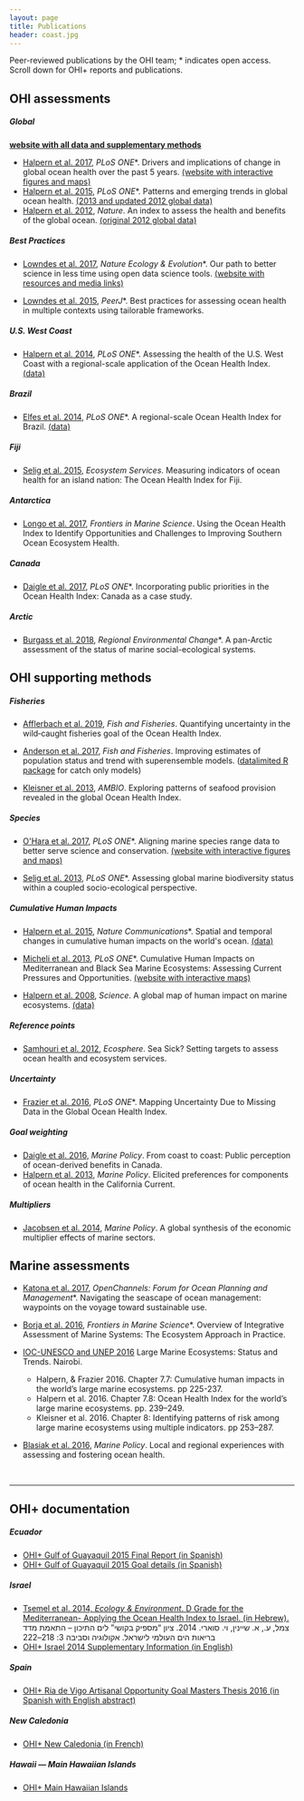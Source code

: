 ```yaml
---
layout: page
title: Publications
header: coast.jpg
---
```


Peer-reviewed publications by the OHI team; * indicates open access.  
Scroll down for OHI+ reports and publications.  

## OHI assessments

##### Global 

[**website with all data and supplementary methods**](http://ohi-science.org/ohi-global/)

- <a href="http://journals.plos.org/plosone/article?id=10.1371/journal.pone.0178267" target="_blank">Halpern et al. 2017</a>, *PLoS ONE*\*. Drivers and implications of change in global ocean health over the past 5 years. <a href="http://ohi-science.nceas.ucsb.edu/plos_change_in_global_ocean_health/" target="_blank">(website with interactive figures and maps)</a>
- <a href="http://journals.plos.org/plosone/article?id=10.1371/journal.pone.0117863" target="_blank">Halpern et al. 2015</a>, *PLoS ONE*\*.
Patterns and emerging trends in global ocean health.
<a href="https://github.com/OHI-Science/ohi-global/blob/master/eez2013/OHI2013_PLOS.zip?raw=true" target="_blank">(2013 and updated 2012 global data)</a>
- <a href="http://www.nature.com/nature/journal/v488/n7413/full/nature11397.html" target="_blank">Halpern et al. 2012</a>, *Nature*.
An index to assess the health and benefits of the global ocean.
<a href="ftp://ohi.nceas.ucsb.edu/pub/data/2012/layers.html" target="_blank">(original 2012 global data)</a>  

##### Best Practices

- <a href="https://www.nature.com/articles/s41559-017-0160" target="_blank">Lowndes et al. 2017</a>, *Nature Ecology & Evolution*\*. Our path to better science in less time using open data science tools. <a href="http://ohi-science.org/betterscienceinlesstime/" target="_blank">(website with resources and media links)</a>

- <a href="http://doi.org/10.7717/peerj.1503" target="_blank">Lowndes et al. 2015</a>, *PeerJ*\*. Best practices for assessing ocean health in multiple contexts using tailorable frameworks.


##### U.S. West Coast

- <a href="http://www.plosone.org/article/info%3Adoi%2F10.1371%2Fjournal.pone.0098995" target="_blank">Halpern et al. 2014</a>, *PLoS ONE*\*.
Assessing the health of the U.S. West Coast with a regional-scale application of the Ocean Health Index.
<a href="https://github.com/OHI-Science/ohi-uswest/blob/master/USwest_PLOS.zip?raw=true" target="_blank">(data)</a>

##### Brazil

- <a href="http://www.plosone.org/article/info%3Adoi%2F10.1371%2Fjournal.pone.0092589" target="_blank">Elfes et al. 2014</a>, *PLoS ONE*\*. A regional-scale Ocean Health Index for Brazil. <a href="http://ohi.nceas.ucsb.edu/data/br-2012/" target="_blank">(data)</a>

##### Fiji

- <a href="http://www.sciencedirect.com/science/article/pii/S2212041614001363" target="_blank">Selig et al. 2015</a>, *Ecosystem Services*.
Measuring indicators of ocean health for an island nation: The Ocean Health Index for Fiji.

##### Antarctica

- <a href="http://journal.frontiersin.org/article/10.3389/fmars.2017.00020/full" target="_blank">Longo et al. 2017</a>, *Frontiers in Marine Science*.
Using the Ocean Health Index to Identify Opportunities and Challenges to Improving Southern Ocean Ecosystem Health.

##### Canada

- <a href="http://journals.plos.org/plosone/article?id=10.1371/journal.pone.0178044" target="_blank">Daigle et al. 2017</a>, *PLoS ONE*\*.
Incorporating public priorities in the Ocean Health Index: Canada as a case study.

##### Arctic

- <a href="https://link.springer.com/article/10.1007/s10113-018-1395-6" target="_blank">Burgass et al. 2018</a>, *Regional Environmental Change*\*.
A pan-Arctic assessment of the status of marine social-ecological systems.


## OHI supporting methods

#####  Fisheries

- <a href="https://doi.org/10.1111/faf.12346" target="_blank">Afflerbach et al. 2019</a>, *Fish and Fisheries*.
Quantifying uncertainty in the wild‐caught fisheries goal of the Ocean Health Index. 

- <a href="http://onlinelibrary.wiley.com/doi/10.1111/faf.12200/full" target="_blank">Anderson et al. 2017</a>, *Fish and Fisheries*.
Improving estimates of population status and trend with superensemble models.  (<a href="https://github.com/datalimited/datalimited#stock-assessment-methods-for-data-limited-fisheries" target="_blank">datalimited R package</a> for catch only models)

- <a href="http://link.springer.com/article/10.1007/s13280-013-0447-x" target="_blank">Kleisner et al. 2013</a>, *AMBIO*.
Exploring patterns of seafood provision revealed in the global Ocean Health Index.  

##### Species

- <a href="http://journals.plos.org/plosone/article?id=10.1371/journal.pone.0175739" target="_blank">O'Hara et al. 2017</a>, *PLoS ONE*\*. Aligning marine species range data to better serve science and conservation. <a href="http://ohi-science.nceas.ucsb.edu/plos_marine_rangemaps/" target="_blank">(website with interactive figures and maps)</a>


- <a href="http://www.plosone.org/article/info%3Adoi%2F10.1371%2Fjournal.pone.0060284" target="_blank">Selig et al. 2013</a>, *PLoS ONE*\*. Assessing global marine biodiversity status within a coupled socio-ecological perspective.

#####  Cumulative Human Impacts

- <a href="http://www.nature.com/ncomms/2015/150714/ncomms8615/full/ncomms8615.html">Halpern et al. 2015</a>, *Nature Communications*\*.
Spatial and temporal changes in cumulative human impacts on the world's ocean.
<a href="https://knb.ecoinformatics.org/#view/doi:10.5063/F19Z92TW" target="_blank">(data)</a>

- <a href="http://journals.plos.org/plosone/article?id=10.1371/journal.pone.0079889">Micheli et al. 2013</a>, *PLoS ONE*\*.
Cumulative Human Impacts on Mediterranean and Black Sea Marine Ecosystems: Assessing Current Pressures and Opportunities.
<a href="https://mermexregio.obs-vlfr.fr/" target="_blank">(website with interactive maps)</a>

- <a href="http://www.sciencemag.org/content/319/5865/948.abstract" target="_blank">Halpern et al. 2008</a>, *Science*.
A global map of human impact on marine ecosystems.
<a href="https://www.nceas.ucsb.edu/globalmarine/impacts" target="_blank">(data)</a>  


##### Reference points

- <a href="http://www.esajournals.org/doi/abs/10.1890/ES11-00366.1" target="_blank">Samhouri et al. 2012</a>, *Ecosphere*.
Sea Sick? Setting targets to assess ocean health and ecosystem services.

##### Uncertainty

- <a href="http://journals.plos.org/plosone/article?id=10.1371%2Fjournal.pone.0160377" target="_blank">Frazier et al. 2016</a>, *PLoS ONE*\*.
Mapping Uncertainty Due to Missing Data in the Global Ocean Health Index.  

##### Goal weighting

- <a href="https://doi.org/10.1016/j.marpol.2016.09.012" target="_blank">Daigle et al. 2016,</a> *Marine Policy*. 
From coast to coast: Public perception of ocean-derived benefits in Canada. 
- <a href="http://www.sciencedirect.com/science/article/pii/S0308597X13000286" target="_blank">Halpern et al. 2013</a>, *Marine Policy*.
Elicited preferences for components of ocean health in the California Current.

##### Multipliers

- <a href="http://www.sciencedirect.com/science/article/pii/S0308597X13002169" target="_blank">Jacobsen et al. 2014</a>, *Marine Policy*.
A global synthesis of the economic multiplier effects of marine sectors.

## Marine assessments

- <a href="https://www.openchannels.org/literature/16817" target="_blank">Katona et al. 2017</a>, *OpenChannels: Forum for Ocean Planning and Management*\*.
Navigating the seascape of ocean management: waypoints on the voyage toward sustainable use. 

- <a href="http://journal.frontiersin.org/article/10.3389/fmars.2016.00020/full" target="_blank">Borja et al. 2016</a>, *Frontiers in Marine Science*\*.
Overview of Integrative Assessment of Marine Systems: The Ecosystem Approach in Practice.  

- <a href="http://www.geftwap.org/publications/lmes-technical-report/view" target="_blank">IOC-UNESCO and UNEP 2016</a> Large Marine Ecosystems: Status and Trends. Nairobi. 
    - Halpern, & Frazier 2016. Chapter 7.7: Cumulative human impacts in the world’s large marine ecosystems. pp 225-237.
    - Halpern et al. 2016. Chapter 7.8: Ocean Health Index for the world’s large marine ecosystems. pp. 239–249.
    - Kleisner et al. 2016. Chapter 8: Identifying patterns of risk among large marine ecosystems using multiple indicators. pp 253–287.

- <a href="http://www.sciencedirect.com/science/article/pii/S0308597X16302937" target="_blank">Blasiak et al. 2016</a>, *Marine Policy*.
Local and regional experiences with assessing and fostering ocean health.  

<br>

---- 

## OHI+ documentation

##### Ecuador

- <a href="https://github.com/OHI-Science/ohi-science.github.io/raw/dev/assets/downloads/pubs/OHI%2BGulfodeGuayaquil_2015_InformeFinal.pdf" target="_blank">OHI+ Gulf of Guayaquil 2015 Final Report (in Spanish)</a>
- <a href="https://github.com/OHI-Science/ohi-science.github.io/raw/3c6babb40348e62b322abadad086ece565411adf/assets/downloads/pubs/OHI%2BGulfodeGuayaquil_2015_Metas.zip" target="_blank">OHI+ Gulf of Guayaquil 2015 Goal details (in Spanish)</a>

##### Israel

- <a href="http://magazine.isees.org.il/ArticlePage.aspx?ArticleId=456" target="_blank">Tsemel et al. 2014, <em>Ecology & Environment</em>. D Grade for the Mediterranean- Applying the Ocean Health Index to Israel. (in Hebrew).</a>
צמל, ע., א. שיינין, וי. סוארי. 2014. ציון “מספיק בקושי” לים התיכון – התאמת מדד בריאות הים העולמי לישראל. אקולוגיה וסביבה 3: 218–222 
- <a href="https://github.com/OHI-Science/ohi-science.github.io/raw/dev/assets/downloads/pubs/OHI%2BIsrael_2014.pdf" target="_blank">OHI+ Israel 2014 Supplementary Information (in English)</a> 
  
##### Spain

- <a href="https://github.com/OHI-Science/ohi-science.github.io/blob/master/assets/downloads/pubs/OHI%2BRiadeVigoAO_2015.pdf" target="_blank">OHI+ Ria de Vigo Artisanal Opportunity Goal Masters Thesis 2016 (in Spanish with English abstract)</a> 

##### New Caledonia

- <a href="https://github.com/OHI-Science/ohi-science.github.io/blob/master/assets/downloads/pubs/OHI_New_Caledonia.pdf" target="_blank">OHI+ New Caledonia (in French)</a> 

##### Hawaii — Main Hawaiian Islands

- <a href="https://github.com/OHI-Science/ohi-science.github.io/blob/master/assets/downloads/pubs/OHI_Hawaii_report_2018_final_w_bleed_May30.pdf" target="_blank">OHI+ Main Hawaiian Islands</a> 

